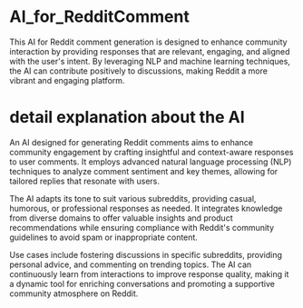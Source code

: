 # AI_for_RedditComment
 This AI for Reddit comment generation is designed to enhance community interaction by providing responses that are relevant, engaging, and aligned with the user's intent. By leveraging NLP and machine learning techniques, the AI can contribute positively to discussions, making Reddit a more vibrant and engaging platform.

# detail explanation about the AI 

An AI designed for generating Reddit comments aims to enhance community engagement by crafting insightful and context-aware responses to user comments. It employs advanced natural language processing (NLP) techniques to analyze comment sentiment and key themes, allowing for tailored replies that resonate with users.

The AI adapts its tone to suit various subreddits, providing casual, humorous, or professional responses as needed. It integrates knowledge from diverse domains to offer valuable insights and product recommendations while ensuring compliance with Reddit's community guidelines to avoid spam or inappropriate content.

Use cases include fostering discussions in specific subreddits, providing personal advice, and commenting on trending topics. The AI can continuously learn from interactions to improve response quality, making it a dynamic tool for enriching conversations and promoting a supportive community atmosphere on Reddit.